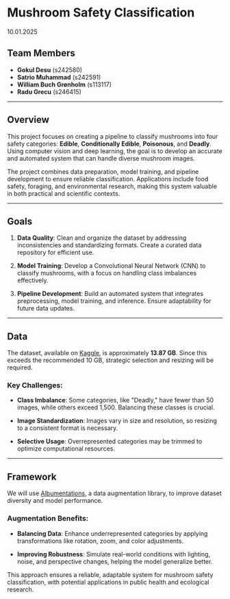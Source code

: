 # Mushroom Safety Classification
10.01.2025

## Team Members

- **Gokul Desu** (s242580)
- **Satrio Muhammad** (s242591)
- **William Buch Grønholm** (s113117)
- **Radu Grecu** (s246415)

---

## Overview

This project focuses on creating a pipeline to classify mushrooms into four safety categories: **Edible**, **Conditionally Edible**, **Poisonous**, and **Deadly**. Using computer vision and deep learning, the goal is to develop an accurate and automated system that can handle diverse mushroom images.

The project combines data preparation, model training, and pipeline development to ensure reliable classification. Applications include food safety, foraging, and environmental research, making this system valuable in both practical and scientific contexts.

---

## Goals

1. **Data Quality**:
   Clean and organize the dataset by addressing inconsistencies and standardizing formats. Create a curated data repository for efficient use.

2. **Model Training**:
   Develop a Convolutional Neural Network (CNN) to classify mushrooms, with a focus on handling class imbalances effectively.

3. **Pipeline Development**:
   Build an automated system that integrates preprocessing, model training, and inference. Ensure adaptability for future data updates.

---

## Data

The dataset, available on [Kaggle](https://www.kaggle.com/datasets/zedsden/mushroom-classification-dataset/data), is approximately **13.87 GB**. Since this exceeds the recommended 10 GB, strategic selection and resizing will be required.

### Key Challenges:
- **Class Imbalance**:
  Some categories, like "Deadly," have fewer than 50 images, while others exceed 1,500. Balancing these classes is crucial.

- **Image Standardization**:
  Images vary in size and resolution, so resizing to a consistent format is necessary.

- **Selective Usage**:
  Overrepresented categories may be trimmed to optimize computational resources.

---

## Framework

We will use [Albumentations](https://albumentations.ai/), a data augmentation library, to improve dataset diversity and model performance.

### Augmentation Benefits:
- **Balancing Data**:
  Enhance underrepresented categories by applying transformations like rotation, zoom, and color adjustments.

- **Improving Robustness**:
  Simulate real-world conditions with lighting, noise, and perspective changes, helping the model generalize better.

This approach ensures a reliable, adaptable system for mushroom safety classification, with potential applications in public health and ecological research.

